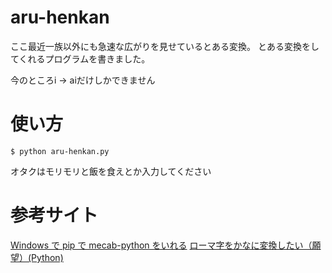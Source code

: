 # aru-henkan
ここ最近一族以外にも急速な広がりを見せているとある変換。
とある変換をしてくれるプログラムを書きました。

今のところi -> aiだけしかできません

# 使い方
```
$ python aru-henkan.py
```
オタクはモリモリと飯を食えとか入力してください

# 参考サイト
[Windows で pip で mecab-python をいれる](https://qiita.com/yukinoi/items/990b6933d9f21ba0fb43)
[ローマ字をかなに変換したい（願望）(Python)](http://cylomw.hatenablog.com/entry/2016/12/06/131418)